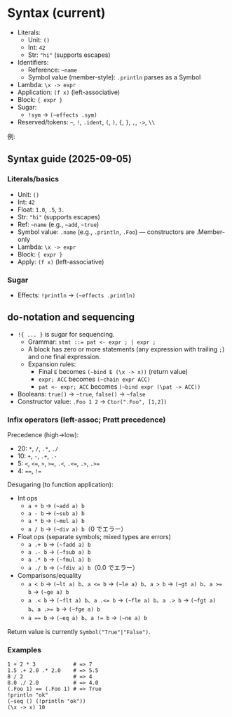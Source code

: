 # Syntax (current)

- Literals:
  - Unit: `()`
  - Int: `42`
  - Str: `"hi"` (supports escapes)
- Identifiers:
  - Reference: `~name`
  - Symbol value (member-style): `.println` parses as a Symbol
- Lambda: `\x -> expr`
- Application: `(f x)` (left-associative)
- Block: `{ expr }`
- Sugar:
  - `!sym` → `(~effects .sym)`
- Reserved/tokens: `~`, `!`, `.ident`, `(`, `)`, `{`, `}`, `,`, `->`, `\\`

例:
## Syntax guide (2025-09-05)

### Literals/basics

- Unit: `()`
- Int: `42`
- Float: `1.0`, `.5`, `3.`
- Str: `"hi"` (supports escapes)
- Ref: `~name` (e.g., `~add`, `~true`)
- Symbol value: `.name` (e.g., `.println`, `.Foo`) — constructors are .Member-only
- Lambda: `\x -> expr`
- Block: `{ expr }`
- Apply: `(f x)` (left-associative)

### Sugar

- Effects: `!println` → `(~effects .println)`

## do-notation and sequencing

- `!{ ... }` is sugar for sequencing.
  - Grammar: `stmt ::= pat <- expr ; | expr ;`
  - A block has zero or more statements (any expression with trailing `;`) and one final expression.
  - Expansion rules:
    - Final `E` becomes `(~bind E (\x -> x))` (return value)
    - `expr; ACC` becomes `(~chain expr ACC)`
    - `pat <- expr; ACC` becomes `(~bind expr (\pat -> ACC))`
- Booleans: `true()` → `~true`, `false()` → `~false`
- Constructor value: `.Foo 1 2` → `Ctor(".Foo", [1,2])`

### Infix operators (left-assoc; Pratt precedence)

Precedence (high→low):
- 20: `*`, `/`, `.*`, `./`
- 10: `+`, `-`, `.+`, `.-`
- 5: `<`, `<=`, `>`, `>=`, `.<`, `.<=`, `.>`, `.>=`
- 4: `==`, `!=`

Desugaring (to function application):

- Int ops
  - `a + b` → `(~add a) b`
  - `a - b` → `(~sub a) b`
  - `a * b` → `(~mul a) b`
  - `a / b` → `(~div a) b`（0 でエラー）
- Float ops (separate symbols; mixed types are errors)
  - `a .+ b` → `(~fadd a) b`
  - `a .- b` → `(~fsub a) b`
  - `a .* b` → `(~fmul a) b`
  - `a ./ b` → `(~fdiv a) b`（0.0 でエラー）
- Comparisons/equality
  - `a < b`  → `(~lt a) b`、`a <= b` → `(~le a) b`、`a > b` → `(~gt a) b`、`a >= b` → `(~ge a) b`
  - `a .< b` → `(~flt a) b`、`a .<= b` → `(~fle a) b`、`a .> b` → `(~fgt a) b`、`a .>= b` → `(~fge a) b`
  - `a == b` → `(~eq a) b`、`a != b` → `(~ne a) b`

Return value is currently `Symbol("True"|"False")`.

### Examples

```
1 + 2 * 3            # => 7
1.5 .+ 2.0 .* 2.0    # => 5.5
8 / 2                # => 4
8.0 ./ 2.0           # => 4.0
(.Foo 1) == (.Foo 1) # => True
!println "ok"
(~seq () (!println "ok"))
(\x -> x) 10
```
